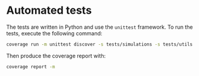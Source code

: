 # Automated tests

The tests are written in Python and use the `unittest` framework. To run the tests, execute the following command:

```bash
coverage run -m unittest discover -s tests/simulations -s tests/utils
```

Then produce the coverage report with:

```bash
coverage report -m
```

